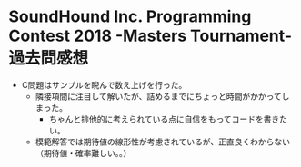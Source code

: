 # SoundHound Inc. Programming Contest 2018 -Masters Tournament- 過去問感想

- C問題はサンプルを睨んで数え上げを行った。
  - 隣接項間に注目して解いたが、詰めるまでにちょっと時間がかかってしまった。
    - ちゃんと排他的に考えられている点に自信をもってコードを書きたい。
  - 模範解答では期待値の線形性が考慮されているが、正直良くわからない（期待値・確率難しい。。）

